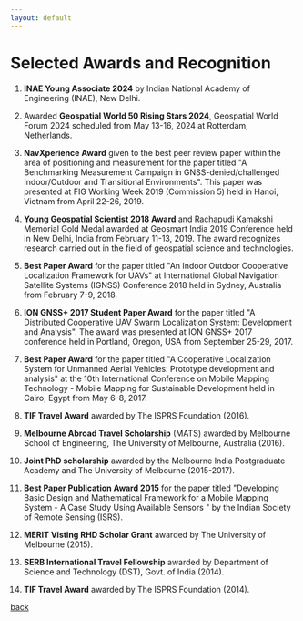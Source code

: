 ```yaml
---
layout: default
---
```


# Selected Awards and Recognition

1. **INAE Young Associate 2024** by Indian National Academy of Engineering (INAE), New Delhi.
  
2. Awarded **Geospatial World 50 Rising Stars 2024**, Geospatial World Forum 2024 scheduled from May 13-16, 2024 at Rotterdam, Netherlands.
   
3. **NavXperience Award** given to the best peer review paper within the area of positioning and measurement for the paper titled "A Benchmarking Measurement Campaign in GNSS-denied/challenged Indoor/Outdoor and Transitional Environments". This paper was presented at FIG Working Week 2019 (Commission 5) held in Hanoi, Vietnam from April 22-26, 2019.

4. **Young Geospatial Scientist 2018 Award** and Rachapudi Kamakshi Memorial Gold Medal awarded at Geosmart India 2019 Conference held in New Delhi, India from February 11-13, 2019. The award recognizes research carried out in the field of geospatial science and technologies.

5. **Best Paper Award** for the paper titled "An Indoor Outdoor Cooperative Localization Framework for UAVs" at International Global Navigation Satellite Systems (IGNSS) Conference 2018 held in Sydney, Australia from February 7-9, 2018.

6. **ION GNSS+ 2017 Student Paper Award** for the paper titled "A Distributed Cooperative UAV Swarm Localization System: Development and Analysis". The award was presented at ION GNSS+ 2017 conference held in Portland, Oregon, USA from September 25-29, 2017.

7. **Best Paper Award** for the paper titled "A Cooperative Localization System for Unmanned Aerial Vehicles: Prototype development and analysis" at the 10th International Conference on Mobile Mapping Technology - Mobile Mapping for Sustainable Development held in Cairo, Egypt from May 6-8, 2017.

8. **TIF Travel Award** awarded by The ISPRS Foundation (2016).

9. **Melbourne Abroad Travel Scholarship** (MATS) awarded by Melbourne School of Engineering, The University of Melbourne, Australia (2016).

10. **Joint PhD scholarship** awarded by the Melbourne India Postgraduate Academy and The University of Melbourne (2015-2017).

11. **Best Paper Publication Award 2015** for the paper titled "Developing Basic Design and Mathematical Framework for a Mobile Mapping System - A Case Study Using Available Sensors " by the Indian Society of Remote Sensing (ISRS).

12. **MERIT Visting RHD Scholar Grant** awarded by The University of Melbourne (2015).

13. **SERB International Travel Fellowship** awarded by Department of Science and Technology (DST), Govt. of India (2014).

14. **TIF Travel Award** awarded by The ISPRS Foundation (2014).

[back](./)

